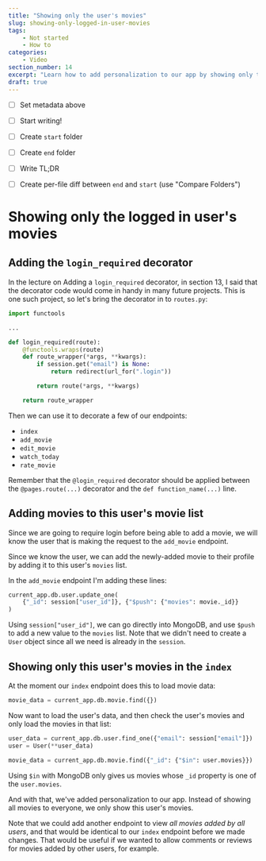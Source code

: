 ```yaml
---
title: "Showing only the user's movies"
slug: showing-only-logged-in-user-movies
tags:
    - Not started
    - How to
categories:
    - Video
section_number: 14
excerpt: "Learn how to add personalization to our app by showing only the currently logged in user's movies."
draft: true
---
```


- [ ] Set metadata above
- [ ] Start writing!
- [ ] Create `start` folder
- [ ] Create `end` folder
- [ ] Write TL;DR
- [ ] Create per-file diff between `end` and `start` (use "Compare Folders")


# Showing only the logged in user's movies

## Adding the `login_required` decorator

In the lecture on Adding a `login_required` decorator, in section 13, I said that the decorator code would come in handy in many future projects. This is one such project, so let's bring the decorator in to `routes.py`:

```py
import functools

...

def login_required(route):
    @functools.wraps(route)
    def route_wrapper(*args, **kwargs):
        if session.get("email") is None:
            return redirect(url_for(".login"))

        return route(*args, **kwargs)

    return route_wrapper
```

Then we can use it to decorate a few of our endpoints:

- `index`
- `add_movie`
- `edit_movie`
- `watch_today`
- `rate_movie`

Remember that the `@login_required` decorator should be applied between the `@pages.route(...)` decorator and the `def function_name(...)` line.

## Adding movies to this user's movie list

Since we are going to require login before being able to add a movie, we will know the user that is making the request to the `add_movie` endpoint.

Since we know the user, we can add the newly-added movie to their profile by adding it to this user's `movies` list.

In the `add_movie` endpoint I'm adding these lines:

```py
current_app.db.user.update_one(
    {"_id": session["user_id"]}, {"$push": {"movies": movie._id}}
)
```

Using `session["user_id"]`, we can go directly into MongoDB, and use `$push` to add a new value to the `movies` list. Note that we didn't need to create a `User` object since all we need is already in the `session`.

## Showing only this user's movies in the `index`

At the moment our `index` endpoint does this to load movie data:

```py
movie_data = current_app.db.movie.find({})
```

Now want to load the user's data, and then check the user's movies and only load the movies in that list:

```py
user_data = current_app.db.user.find_one({"email": session["email"]})
user = User(**user_data)

movie_data = current_app.db.movie.find({"_id": {"$in": user.movies}})
```

Using `$in` with MongoDB only gives us movies whose `_id` property is one of the `user.movies`.

And with that, we've added personalization to our app. Instead of showing all movies to everyone, we only show this user's movies.

Note that we could add another endpoint to view _all movies added by all users_, and that would be identical to our `index` endpoint before we made changes. That would be useful if we wanted to allow comments or reviews for movies added by other users, for example.